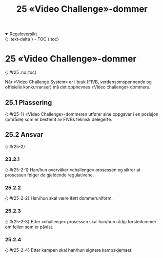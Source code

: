 ﻿---
title: 25 «Video Challenge»-dommer
parent: Kapittel 8 - Dommerne
---
<details open markdown="block">
  <summary>
    Regeloversikt
  </summary>
  {: .text-delta }
- TOC
{:toc}
</details>

# 25 «Video Challenge»-dommer
{: #r25 .no_toc}

Når «Video Challenge System» er i bruk (FIVB, verdensomspennende og offisielle 
konkurranser) må det oppnevnes «Video challenge» dommere.

## 25.1 Plassering
{: #r25-1}
«Video Challenge»-dommeren utfører sine oppgaver i en posisjon (område) som er 
bestemt av FIVBs teknisk delegerte.

## 25.2 Ansvar
{: #r25-2}

### 23.2.1
{: #r25-2-1}
Han/hun overvåker «challenge» prosessen og sikrer at prosessen følger de gjeldende 
regulativene.

### 25.2.2
{: #r25-2-2}
Han/hun skal være iført dommeruniform.

### 25.2.3
{: #r25-2-3}
Etter «challenge» prosessen skal han/hun rådgi førstedommer om feilen som er påvist.

### 25.2.4
{: #r25-2-4}
Etter kampen skal han/hun signere kampskjemaet.
